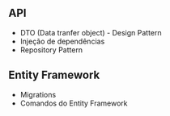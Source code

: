 ## API
- DTO (Data tranfer object) - Design Pattern
- Injeção de dependências
- Repository Pattern

## Entity Framework
- Migrations
- Comandos do Entity Framework

